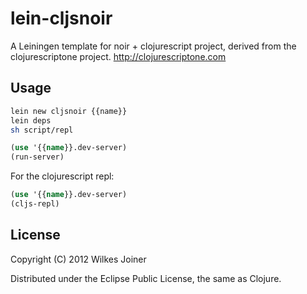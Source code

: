 # lein-cljsnoir

A Leiningen template for noir + clojurescript project, derived from the clojurescriptone project.
http://clojurescriptone.com

## Usage
```bash
lein new cljsnoir {{name}}
lein deps
sh script/repl
```

```clojure
(use '{{name}}.dev-server)
(run-server)
```

For the clojurescript repl:

```clojure
(use '{{name}}.dev-server)
(cljs-repl)
```

## License

Copyright (C) 2012 Wilkes Joiner

Distributed under the Eclipse Public License, the same as Clojure.
